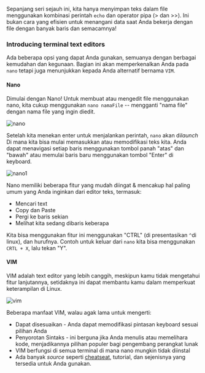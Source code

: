 Sepanjang seri sejauh ini, kita hanya menyimpan teks dalam file menggunakan kombinasi perintah `echo` dan operator pipa (> dan >>). Ini bukan cara yang efisien untuk menangani data saat Anda bekerja dengan file dengan banyak baris dan semacamnya!

### Introducing terminal text editors
Ada beberapa opsi yang dapat Anda gunakan, semuanya dengan berbagai kemudahan dan kegunaan. Bagian ini akan memperkenalkan Anda pada `nano` tetapi juga menunjukkan kepada Anda alternatif bernama `VIM`.

#### Nano
Dimulai dengan Nano! Untuk membuat atau mengedit file menggunakan nano, kita cukup menggunakan `nano namaFile` -- mengganti "nama file" dengan nama file yang ingin diedit.

![nano](https://raw.githubusercontent.com/yingcrackerhades/cybersec-module/main/Pre%20Security/Linux%20Fundamental/Image/nano.png)

Setelah kita menekan enter untuk menjalankan perintah, `nano` akan di*launch* Di mana kita bisa mulai memasukkan atau memodifikasi teks kita. Anda dapat menavigasi setiap baris menggunakan tombol panah "atas" dan "bawah" atau memulai baris baru menggunakan tombol "Enter" di keyboard.

![nano1](https://raw.githubusercontent.com/yingcrackerhades/cybersec-module/main/Pre%20Security/Linux%20Fundamental/Image/nano%201.png)

Nano memiliki beberapa fitur yang mudah diingat & mencakup hal paling umum yang Anda inginkan dari editor teks, termasuk:
* Mencari text
* Copy dan Paste
* Pergi ke baris sekian
* Melihat kita sedang dibaris keberapa

Kita bisa menggunakan fitur ini menggunakan "CTRL" (di presentasikan `^`di linux), dan hurufnya. Contoh untuk keluar dari `nano` kita bisa menggunakan `CRTL + X`, lalu tekan "Y".

#### VIM
VIM adalah text editor yang lebih canggih, meskipun kamu tidak mengetahui fitur lanjutannya, setidaknya ini dapat membantu kamu dalam memperkuat keterampilan di Linux.

![vim](https://raw.githubusercontent.com/yingcrackerhades/cybersec-module/main/Pre%20Security/Linux%20Fundamental/Image/vim1.png)

Beberapa manfaat VIM, walau agak lama untuk mengerti:
* Dapat disesuaikan - Anda dapat memodifikasi pintasan keyboard sesuai pilihan Anda
* Penyorotan Sintaks - ini berguna jika Anda menulis atau memelihara kode, menjadikannya pilihan populer bagi pengembang perangkat lunak
* VIM berfungsi di semua terminal di mana nano mungkin tidak diinstal
* Ada banyak *source* seperti [cheatseat](https://vim.rtorr.com/), tutorial, dan sejenisnya yang tersedia untuk Anda gunakan.



